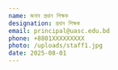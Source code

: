 ```yaml
---
name: জনাব প্রধান শিক্ষক
designation: প্রধান শিক্ষক
email: principal@uasc.edu.bd
phone: +8801XXXXXXXXX
photo: /uploads/staff1.jpg
date: 2025-08-01
---
```

